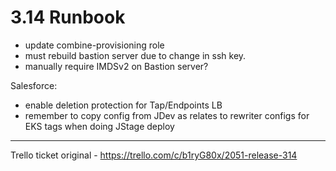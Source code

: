 # 3.14 Runbook

- update combine-provisioning role
- must rebuild bastion server due to change in ssh key.
- manually require IMDSv2 on Bastion server?

Salesforce:
- enable deletion protection for Tap/Endpoints LB
- remember to copy config from JDev as relates to rewriter configs for EKS tags when doing JStage deploy


-----

Trello ticket original - https://trello.com/c/b1ryG80x/2051-release-314